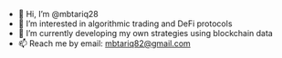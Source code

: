 - 👋 Hi, I’m @mbtariq28
- 👀 I’m interested in algorithmic trading and DeFi protocols
- 🌱 I’m currently developing my own strategies using blockchain data
- 📫 Reach me by email: mbtariq82@gmail.com

<!---
mbtariq28/mbtariq28 is a ✨ special ✨ repository because its `README.md` (this file) appears on your GitHub profile.
You can click the Preview link to take a look at your changes.
--->

